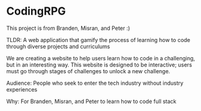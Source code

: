 # CodingRPG

This project is from Branden, Misran, and Peter :)

<Overarching theme>
TLDR: A web application that gamify the process of learning how to code through diverse projects and curriculums

We are creating a website to help users learn how to code in a challenging, but in an interesting way.
This website is designed to be interactive; users must go through stages of challenges to unlock a new challenge.

Audience:
People who seek to enter the tech industry without industry experiences

Why:
For Branden, Misran, and Peter to learn how to code full stack

